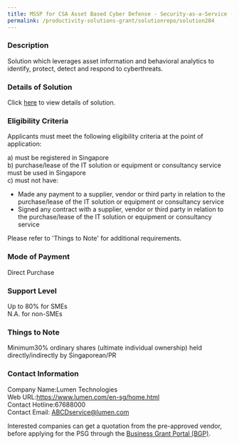 ```yaml
---
title: MSSP for CSA Asset Based Cyber Defense - Security-as-a-Service (SaaS) - ABCD Lite for 1 server agents and 30 endpoint agents with 24/7 SOC
permalink: /productivity-solutions-grant/solutionrepo/solution284
---
```


### Description

Solution which leverages asset information and behavioral analytics to identify, protect, detect and respond to cyberthreats.

### Details of Solution

Click <a href='https://www.gobusiness.gov.sg/images/psg/Desensitised_Lumen_Tech_Annex_3_CR_wef_14_Oct_21_Part_3.pdf' target='_blank' rel='noopener'>here</a> to view details of solution.

### Eligibility Criteria

Applicants must meet the following eligibility criteria at the point of application:

a) must be registered in Singapore <br>
b) purchase/lease of the IT solution or equipment or consultancy service must be used in Singapore <br>
c) must not have:
- Made any payment to a supplier, vendor or third party in relation to the purchase/lease of the IT solution or equipment or consultancy service
- Signed any contract with a supplier, vendor or third party in relation to the purchase/lease of the IT solution or equipment or consultancy service

Please refer to 'Things to Note' for additional requirements.

### Mode of Payment
Direct Purchase

### Support Level
Up to 80% for SMEs <br>
N.A. for non-SMEs

### Things to Note
Minimum30% ordinary shares (ultimate individual ownership) held directly/indirectly by Singaporean/PR

### Contact Information
Company Name:Lumen Technologies<br>Web URL:https://www.lumen.com/en-sg/home.html<br>Contact Hotline:67688000<br>Contact Email: ABCDservice@lumen.com<br>

Interested companies can get a quotation from the pre-approved vendor, before applying for the PSG through the <a target='_blank' rel='noopener' href='https://www.businessgrants.gov.sg/'>Business Grant Portal (BGP)</a>.
